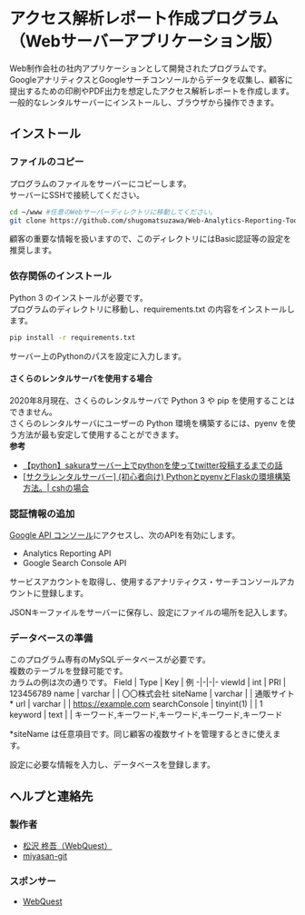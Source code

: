 # アクセス解析レポート作成プログラム（Webサーバーアプリケーション版）
Web制作会社の社内アプリケーションとして開発されたプログラムです。  
GoogleアナリティクスとGoogleサーチコンソールからデータを収集し、顧客に提出するための印刷やPDF出力を想定したアクセス解析レポートを作成します。  
一般的なレンタルサーバーにインストールし、ブラウザから操作できます。

## インストール
### ファイルのコピー
プログラムのファイルをサーバーにコピーします。  
サーバーにSSHで接続してください。  
```sh
cd ~/www #任意のWebサーバーディレクトリに移動してください。
git clone https://github.com/shugomatsuzawa/Web-Analytics-Reporting-Tool.git
```
顧客の重要な情報を扱いますので、このディレクトリにはBasic認証等の設定を推奨します。    
### 依存関係のインストール
Python 3 のインストールが必要です。  
プログラムのディレクトリに移動し、requirements.txt の内容をインストールします。
```sh
pip install -r requirements.txt
```

サーバー上のPythonのパスを設定に入力します。

#### さくらのレンタルサーバを使用する場合
2020年8月現在、さくらのレンタルサーバで Python 3 や pip を使用することはできません。  
さくらのレンタルサーバにユーザーの Python 環境を構築するには、pyenv を使う方法が最も安定して使用することができます。  
**参考**
- [【python】sakuraサーバー上でpythonを使ってtwitter投稿するまでの話](https://qiita.com/ninoko1995/items/0fc8ab26178da0fc0ae5)
- [[サクラレンタルサーバー] (初心者向け) PythonとpyenvとFlaskの環境構築方法。| cshの場合](https://qiita.com/peace098beat/items/de9fdadfc4128e99bca6)

### 認証情報の追加
[Google API コンソール](https://console.developers.google.com/apis/)にアクセスし、次のAPIを有効にします。
- Analytics Reporting API
- Google Search Console API

サービスアカウントを取得し、使用するアナリティクス・サーチコンソールアカウントに登録します。

JSONキーファイルをサーバーに保存し、設定にファイルの場所を記入します。

### データベースの準備
このプログラム専有のMySQLデータベースが必要です。  
複数のテーブルを登録可能です。  
カラムの例は次の通りです。
Field | Type | Key | 例
-|-|-|-
viewId | int | PRI | 123456789
name | varchar | | 〇〇株式会社
siteName | varchar | | 通販サイト*
url | varchar | | https://example.com
searchConsole | tinyint(1) | | 1
keyword | text | | キーワード,キーワード,キーワード,キーワード,キーワード

*siteName は任意項目です。同じ顧客の複数サイトを管理するときに使えます。

設定に必要な情報を入力し、データベースを登録します。

## ヘルプと連絡先
### 製作者
- [松沢 柊吾（WebQuest）](https://github.com/shugomatsuzawa)
- [miyasan-git](https://github.com/miyasan-git)
### スポンサー
- [WebQuest](https://webquest-design.jp)